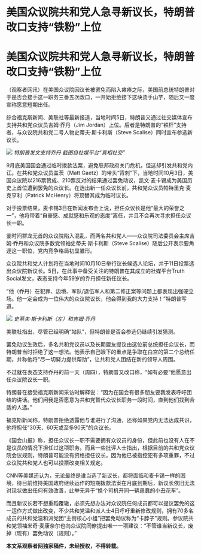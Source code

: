 # 美国众议院共和党人急寻新议长，特朗普改口支持“铁粉”上位

# 美国众议院共和党人急寻新议长，特朗普改口支持“铁粉”上位

（观察者网讯）在美国众议院因议长被罢免而陷入瘫痪之际，美国前总统特朗普对于是否会接手这一职务三番五次改口，一开始拒绝接下这块烫手山芋，随后又一度宣称愿意短期出任。

综合福克斯新闻、美联社等最新报道，当地时间5日，特朗普又通过社交媒体宣布支持共和党众议员吉姆·乔丹（Jim
Jordan）上位。后者是特朗普的“铁杆”支持者，与众议院共和党二号人物史蒂夫·斯卡利斯（Steve Scalise）同时宣布参选新议长。

![](https://inews.gtimg.com/om_bt/OdVY-u286CRjT419WDHbWwp_sFDMPxiX9wd0GmvVaQyrMAA/1000)
_特朗普发文支持乔丹 截图自社媒平台“真相社交”_

9月底美国国会通过临时拨款法案，避免联邦政府关门危机，但这却引发共和党内讧。在共和党众议员盖茨（Matt
Gaetz）的带头“背刺”下，当地时间10月3日，美国众议院以216票赞成、210票反对的结果通过罢免动议，凯文·麦卡锡成为美国历史上首位遭到罢免的众议长。在选出新一任众议长前，共和党众议员帕特里克·麦克亨利（Patrick
McHenry）将顶替其成为临时议长。

对于投票结果，麦卡锡3日在新闻发布会上说，担任众议长是他“最大的荣誉之一”，他将带着“自豪感、成就感和乐观的态度”离任，并且不会再次寻求担任众议长一职。

霎时间群龙无首的众议院陷入混乱，而两名共和党人——众议院司法委员会主席吉姆·乔丹和众议院多数党领袖史蒂夫·斯卡利斯（Steve
Scalise）随后公开表示要角逐这一职位，党内竞争格局初显雏形。

众议院共和党人计划将在当地时间10月10日举行议长候选人论坛，并于11日投票选出众议院新议长。5日，在此事中备受关注的特朗普在其成立的社媒平台Truth
Social发文，表态支持今年59岁的乔丹担任新任议长。

“他（乔丹）在犯罪、边境、军队/退伍军人和第二修正案等问题上都表现出强硬立场。他一定会成为一位伟大的众议院议长，他会得到我的大力支持！”特朗普写道。

![](https://inews.gtimg.com/om_bt/OuH3dl-Y23KjHpUHRfvrk82CeVXnVQVsR4fjCKTY5s5PAAA/1000)
_史蒂夫·斯卡利斯（左）和吉姆·乔丹_

美联社指出，尽管已经明确“站队”，但特朗普是否会参选仍继续引发猜测。

罢免动议生效后，多名共和党议员以及长期盟友提议由这位前总统担任众议长，而特朗普当时拒绝了这一想法。他表示自己眼下的重点是争取在白宫的第二个总统任期，并称他将“尽一切努力提供帮助”，让共和党人团结在新的领导人周围。

不过就在表态支持乔丹的前一天（周四），特朗普又改口称，“如有必要”他愿意出任众议院议长一职。

特朗普在接受福克斯新闻采访时解释说：“因为在国会有很多朋友要我发表呼吁团结的讲话。他们问我是否愿意为共和党暂代众议长职务一段时间，直到他们找到合适的人选。”

福克斯新闻称，特朗普拒绝透露他与谁进行了沟通，还称如果党内无法达成共识，他将担任“30天、60天或至多90天”的众议长。

《国会山报》称，担任众议长一职不需要拥有众议员的身份，但此前也没有人在不是议员的情况下担任过这项职务。而且一些批评人士指出，根据目前的共和党众议院会议规则，特朗普可能没有资格担任议长，因为他已被指控犯有多项重罪，不过众议院共和党人也可以投票改变相关规定。

CNN等美媒还认为，无论最终是谁当选了新议长，都将面临和麦卡锡一样的困境，待目前维持美国政府继续运作的短期拨款法案在月底到期后，新议长依旧无法对现状做出任何有效改善，此举无异于“换个司机开同一辆愚蠢的小丑花车”。

而且新议长若不想重蹈覆辙，必须先想办法对众议院任何成员都可以提议罢免的这一运作方式做出改变，不少共和党温和派人士4日呼吁重新修改规则，拥有70多名成员的共和党温和派党团“主街核心小组”把罢免动议称为“卡脖子”规则。参议院共和党领袖米奇·麦康奈尔也向众议院同僚提出唯一一项建议：“不管谁当新议长，废掉（现有）罢免动议（规则）。”

**本文系观察者网独家稿件，未经授权，不得转载。**

